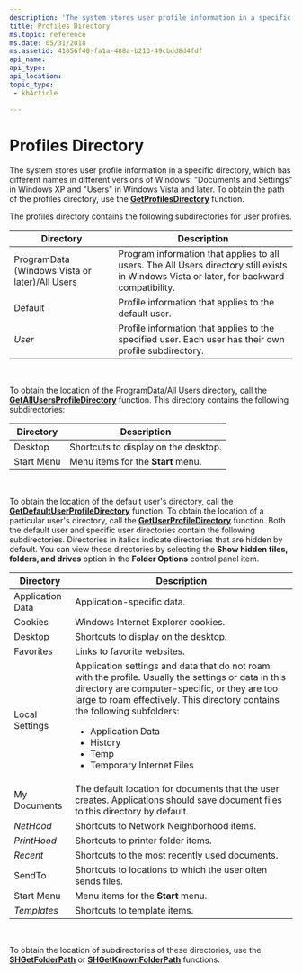 ```yaml
---
description: 'The system stores user profile information in a specific directory, which has different names in different versions of Windows: &\#0034;Documents and Settings&\#0034; in Windows XP and &\#0034;Users&\#0034; in Windows Vista and later.'
title: Profiles Directory
ms.topic: reference
ms.date: 05/31/2018
ms.assetid: 41056f40-fa1a-488a-b213-49cbdd8d4fdf
api_name: 
api_type: 
api_location: 
topic_type: 
 - kbArticle

---
```


# Profiles Directory

The system stores user profile information in a specific directory, which has different names in different versions of Windows: "Documents and Settings" in Windows XP and "Users" in Windows Vista and later. To obtain the path of the profiles directory, use the [**GetProfilesDirectory**](/windows/desktop/api/Userenv/nf-userenv-getprofilesdirectorya) function.

The profiles directory contains the following subdirectories for user profiles.



| Directory                                      | Description                                                                                                                                |
|------------------------------------------------|--------------------------------------------------------------------------------------------------------------------------------------------|
| ProgramData (Windows Vista or later)/All Users | Program information that applies to all users. The All Users directory still exists in Windows Vista or later, for backward compatibility. |
| Default                                        | Profile information that applies to the default user.                                                                                      |
| *User*                                         | Profile information that applies to the specified user. Each user has their own profile subdirectory.                                      |



 

To obtain the location of the ProgramData/All Users directory, call the [**GetAllUsersProfileDirectory**](/windows/desktop/api/Userenv/nf-userenv-getallusersprofiledirectorya) function. This directory contains the following subdirectories:



| Directory  | Description                          |
|------------|--------------------------------------|
| Desktop    | Shortcuts to display on the desktop. |
| Start Menu | Menu items for the **Start** menu.   |



 

To obtain the location of the default user's directory, call the [**GetDefaultUserProfileDirectory**](/windows/desktop/api/Userenv/nf-userenv-getdefaultuserprofiledirectorya) function. To obtain the location of a particular user's directory, call the [**GetUserProfileDirectory**](/windows/desktop/api/Userenv/nf-userenv-getuserprofiledirectorya) function. Both the default user and specific user directories contain the following subdirectories. Directories in italics indicate directories that are hidden by default. You can view these directories by selecting the **Show hidden files, folders, and drives** option in the **Folder Options** control panel item.




| Directory | Description | 
|-----------|-------------|
| Application Data | Application-specific data. | 
| Cookies | Windows Internet Explorer cookies. | 
| Desktop | Shortcuts to display on the desktop. | 
| Favorites | Links to favorite websites. | 
| Local Settings | Application settings and data that do not roam with the profile. Usually the settings or data in this directory are computer-specific, or they are too large to roam effectively. This directory contains the following subfolders:<ul><li>Application Data</li><li>History</li><li>Temp</li><li>Temporary Internet Files</li></ul> | 
| My Documents | The default location for documents that the user creates. Applications should save document files to this directory by default. | 
| <em>NetHood</em> | Shortcuts to Network Neighborhood items. | 
| <em>PrintHood</em> | Shortcuts to printer folder items. | 
| <em>Recent</em> | Shortcuts to the most recently used documents. | 
| SendTo | Shortcuts to locations to which the user often sends files. | 
| Start Menu | Menu items for the <strong>Start</strong> menu. | 
| <em>Templates</em> | Shortcuts to template items. | 




 

To obtain the location of subdirectories of these directories, use the [**SHGetFolderPath**](/windows/desktop/api/shlobj_core/nf-shlobj_core-shgetfolderpatha) or [**SHGetKnownFolderPath**](/windows/desktop/api/shlobj_core/nf-shlobj_core-shgetknownfolderpath) functions.

 

 



